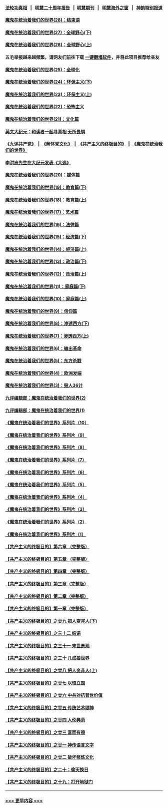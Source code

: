 #### [法轮功真相](https://github.com/gfw-breaker/truth/blob/master/README.md?t=0) &nbsp;&nbsp;|&nbsp;&nbsp; [明慧二十周年报告](https://github.com/gfw-breaker/mh-reports/blob/master/README.md?t=0) &nbsp;&nbsp;|&nbsp;&nbsp;[明慧期刊](https://github.com/gfw-breaker/mh-qikan) &nbsp;&nbsp;|&nbsp;&nbsp; [明慧海外之窗](https://github.com/gfw-breaker/mh-news/blob/master/README.md?t=0) &nbsp;&nbsp;|&nbsp;&nbsp; [神韵特别报道](https://github.com/gfw-breaker/mh-news/blob/master/shenyun.md?t=0)
#### [魔鬼在统治着我们的世界(28)：结束语](../pages/nsc422/n10936246.md?t=07100601) 
#### [魔鬼在统治着我们的世界(27)：全球野心(下)](../pages/nsc422/n10928319.md?t=07100601) 
#### [魔鬼在统治着我们的世界(26)：全球野心(上)](../pages/nsc422/n10900318.md?t=07100601) 
#### 五毛举报越来越频繁，请网友们前往下载 [一键翻墙软件](https://github.com/gfw-breaker/ssr-accounts)，并将此项目推荐给亲友
#### [魔鬼在统治着我们的世界(25)：全球化](../pages/nsc422/n10788205.md?t=07100601) 
#### [魔鬼在统治着我们的世界(24)：环保主义(下)](../pages/nsc422/n10695307.md?t=07100601) 
#### [魔鬼在统治着我们的世界(23)：环保主义(上)](../pages/nsc422/n10688613.md?t=07100601) 
#### [魔鬼在统治着我们的世界(22)：恐怖主义](../pages/nsc422/n10614727.md?t=07100601) 
#### [魔鬼在统治着我们的世界(21)：文化篇](../pages/nsc422/n10597706.md?t=07100601) 
#### [英文大纪元：和读者一起寻真相 无所畏惧](../pages/nsc422/n12542027.md?t=07100601) 
#### [《九评共产党》](https://github.com/begood0513/9ping.md/blob/master/README.md) &nbsp;|&nbsp; [《解体党文化》](../../../../jtdwh.md/blob/master/README.md)  &nbsp;|&nbsp; [《共产主义的终极目的》](../../../../gczydzjmd.md/blob/master/README.md) &nbsp;|&nbsp; [《魔鬼在统治我们的世界》](../../../../mgztzwmdsj.md/blob/master/README.md) 
#### [李洪志先生在大纪元发表《大选》](../pages/nsc422/n12534746.md?t=07100601) 
#### [魔鬼在统治着我们的世界(20)：媒体篇](../pages/nsc422/n10586579.md?t=07100601) 
#### [魔鬼在统治着我们的世界(19)：教育篇(下)](../pages/nsc422/n10564808.md?t=07100601) 
#### [魔鬼在统治着我们的世界(18)：教育篇(上)](../pages/nsc422/n10526970.md?t=07100601) 
#### [魔鬼在统治着我们的世界(17)：艺术篇](../pages/nsc422/n10499093.md?t=07100601) 
#### [魔鬼在统治着我们的世界(16)：法律篇](../pages/nsc422/n10485969.md?t=07100601) 
#### [魔鬼在统治着我们的世界(15)：经济篇(下)](../pages/nsc422/n10469975.md?t=07100601) 
#### [魔鬼在统治着我们的世界(14)：经济篇(上)](../pages/nsc422/n10457370.md?t=07100601) 
#### [魔鬼在统治着我们的世界(13)：政治篇(下)](../pages/nsc422/n10448270.md?t=07100601) 
#### [魔鬼在统治着我们的世界(12)：政治篇(上)](../pages/nsc422/n10444576.md?t=07100601) 
#### [魔鬼在统治着我们的世界(11)：家庭篇(下)](../pages/nsc422/n10440961.md?t=07100601) 
#### [魔鬼在统治着我们的世界(10)：家庭篇(上)](../pages/nsc422/n10435448.md?t=07100601) 
#### [魔鬼在统治着我们的世界(9)：信仰篇](../pages/nsc422/n10432159.md?t=07100601) 
#### [魔鬼在统治着我们的世界(8)：渗透西方(下)](../pages/nsc422/n10429603.md?t=07100601) 
#### [魔鬼在统治着我们的世界(7)：渗透西方(上)](../pages/nsc422/n10426013.md?t=07100601) 
#### [魔鬼在统治着我们的世界(6)：输出革命](../pages/nsc422/n10421536.md?t=07100601) 
#### [魔鬼在统治着我们的世界(5)：东方杀戮](../pages/nsc422/n10417707.md?t=07100601) 
#### [魔鬼在统治着我们的世界(4)：欧洲发端](../pages/nsc422/n10414890.md?t=07100601) 
#### [魔鬼在统治着我们的世界(3)：毁人36计](../pages/nsc422/n10411583.md?t=07100601) 
#### [九评编辑部：魔鬼在统治着我们的世界(2)](../pages/nsc422/n10410036.md?t=07100601) 
#### [九评编辑部：魔鬼在统治着我们的世界(1)](../pages/nsc422/n10406825.md?t=07100601) 
#### [《魔鬼在统治着我们的世界》系列片（10）](../pages/nsc422/n12292670.md?t=07100601) 
#### [《魔鬼在统治着我们的世界》系列片（9）](../pages/nsc422/n12290859.md?t=07100601) 
#### [《魔鬼在统治着我们的世界》系列片（8）](../pages/nsc422/n12287445.md?t=07100601) 
#### [《魔鬼在统治着我们的世界》系列片（7）](../pages/nsc422/n12283425.md?t=07100601) 
#### [《魔鬼在统治着我们的世界》系列片（6）](../pages/nsc422/n12282314.md?t=07100601) 
#### [《魔鬼在统治着我们的世界》系列片（5）](../pages/nsc422/n12281419.md?t=07100601) 
#### [《魔鬼在统治着我们的世界》系列片（4）](../pages/nsc422/n12274024.md?t=07100601) 
#### [《魔鬼在统治着我们的世界》系列片（3）](../pages/nsc422/n12271322.md?t=07100601) 
#### [《魔鬼在统治着我们的世界》系列片（2）](../pages/nsc422/n12269049.md?t=07100601) 
#### [《魔鬼在统治着我们的世界》系列片（1）](../pages/nsc422/n12267575.md?t=07100601) 
#### [【共产主义的终极目的】第六章 （完整版）](../pages/nsc422/n11428913.md?t=07100601) 
#### [【共产主义的终极目的】第五章 （完整版）](../pages/nsc422/n11428912.md?t=07100601) 
#### [【共产主义的终极目的】第四章 （完整版）](../pages/nsc422/n11428907.md?t=07100601) 
#### [【共产主义的终极目的】第三章（完整版）](../pages/nsc422/n11428848.md?t=07100601) 
#### [【共产主义的终极目的】第二章（完整版）](../pages/nsc422/n11428831.md?t=07100601) 
#### [【共产主义的终极目的】第一章（完整版）](../pages/nsc422/n11417651.md?t=07100601) 
#### [【共产主义的终极目的】之廿九 把人变非人(下)](../pages/nsc422/n11344140.md?t=07100601) 
#### [【共产主义的终极目的】之三十二 结语](../pages/nsc422/n11360535.md?t=07100601) 
#### [【共产主义的终极目的】之三十一 末世景观](../pages/nsc422/n11351129.md?t=07100601) 
#### [【共产主义的终极目的】之三十 几成狼世界](../pages/nsc422/n11348280.md?t=07100601) 
#### [【共产主义的终极目的】之廿八 把人变非人(上)](../pages/nsc422/n11340492.md?t=07100601) 
#### [【共产主义的终极目的】之廿七 以恨立国](../pages/nsc422/n11336944.md?t=07100601) 
#### [【共产主义的终极目的】之廿六 中共对抗普世价值](../pages/nsc422/n11324785.md?t=07100601) 
#### [【共产主义的终极目的】之廿五 传统艺术颂神](../pages/nsc422/n11296396.md?t=07100601) 
#### [【共产主义的终极目的】之廿四 人伦典范](../pages/nsc422/n11296397.md?t=07100601) 
#### [【共产主义的终极目的】之廿三 富而有德](../pages/nsc422/n11283598.md?t=07100601) 
#### [【共产主义的终极目的】之廿一 神传语言文字](../pages/nsc422/n11263265.md?t=07100601) 
#### [【共产主义的终极目的】之廿二 破坏修炼文化](../pages/nsc422/n11245728.md?t=07100601) 
#### [【共产主义的终极目的】之二十：偷天换日](../pages/nsc422/n11238846.md?t=07100601) 
#### [【共产主义的终极目的】之十九：打开地狱门](../pages/nsc422/n11206376.md?t=07100601) 

----
#### [ >>> 更早内容 <<< ](../indexes/nsc422-earlier.md)
